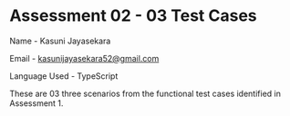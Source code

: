 Assessment 02 - 03 Test Cases
==============
Name - Kasuni Jayasekara


Email - kasunijayasekara52@gmail.com


Language Used - TypeScript

These are 03 three scenarios from the functional test cases identified in Assessment 1. 
